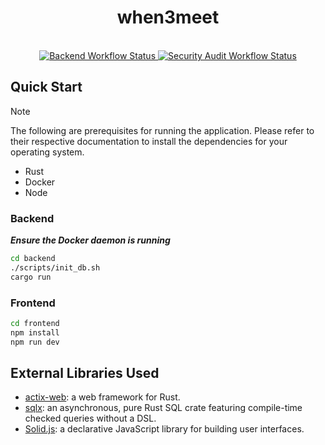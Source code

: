 <h1 align="center">when3meet</h1>

<br />

<div align="center">
  <!-- Github Actions -->
  <a href="https://github.com/garrettladley/when3meet/actions/workflows/backend.yml">
    <img src="https://github.com/garrettladley/when3meet/actions/workflows/backend.yml/badge.svg"
      alt="Backend Workflow Status" />
  </a>
  <a href="https://github.com/garrettladley/when3meet/actions/workflows/audit.yml">
    <img src="https://github.com/garrettladley/when3meet/actions/workflows/audit.yml/badge.svg"
    alt="Security Audit Workflow Status" />
  </a>
</div>

## Quick Start

> [!NOTE]
> The following are prerequisites for running the application. Please refer to their respective documentation to install the dependencies for your operating system.
>
> - Rust
> - Docker
> - Node

### Backend

***Ensure the Docker daemon is running***

```bash
cd backend
./scripts/init_db.sh
cargo run
```

### Frontend

```bash
cd frontend
npm install
npm run dev
```

## External Libraries Used

- [actix-web](https://actix.rs/): a web framework for Rust.
- [sqlx](https://docs.rs/sqlx/latest/sqlx/): an asynchronous, pure Rust SQL crate featuring compile-time checked queries without a DSL.
- [Solid.js](https://www.solidjs.com/): a declarative JavaScript library for building user interfaces.
